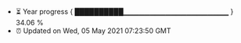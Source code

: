 - ⏳ Year progress { ██████████▁▁▁▁▁▁▁▁▁▁▁▁▁▁▁▁▁▁▁▁ } 34.06 %
- ⏰ Updated on Wed, 05 May 2021 07:23:50 GMT

